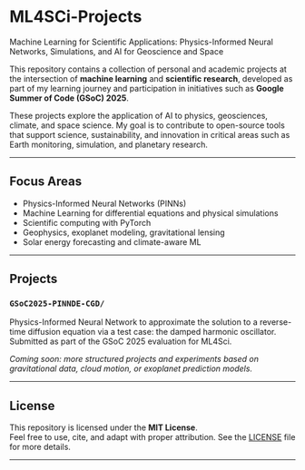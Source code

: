 # ML4SCi-Projects
Machine Learning for Scientific Applications: Physics-Informed Neural Networks, Simulations, and AI for Geoscience and Space


This repository contains a collection of personal and academic projects at the intersection of **machine learning** and **scientific research**, developed as part of my learning journey and participation in initiatives such as **Google Summer of Code (GSoC) 2025**.

These projects explore the application of AI to physics, geosciences, climate, and space science. My goal is to contribute to open-source tools that support science, sustainability, and innovation in critical areas such as Earth monitoring, simulation, and planetary research.

---

## Focus Areas

- Physics-Informed Neural Networks (PINNs)
- Machine Learning for differential equations and physical simulations
- Scientific computing with PyTorch
- Geophysics, exoplanet modeling, gravitational lensing
- Solar energy forecasting and climate-aware ML

---

## Projects

### `GSoC2025-PINNDE-CGD/`
Physics-Informed Neural Network to approximate the solution to a reverse-time diffusion equation via a test case: the damped harmonic oscillator. Submitted as part of the GSoC 2025 evaluation for ML4Sci.

*Coming soon: more structured projects and experiments based on gravitational data, cloud motion, or exoplanet prediction models.*

---

## License

This repository is licensed under the **MIT License**.  
Feel free to use, cite, and adapt with proper attribution. See the [LICENSE](LICENSE) file for more details.

---


